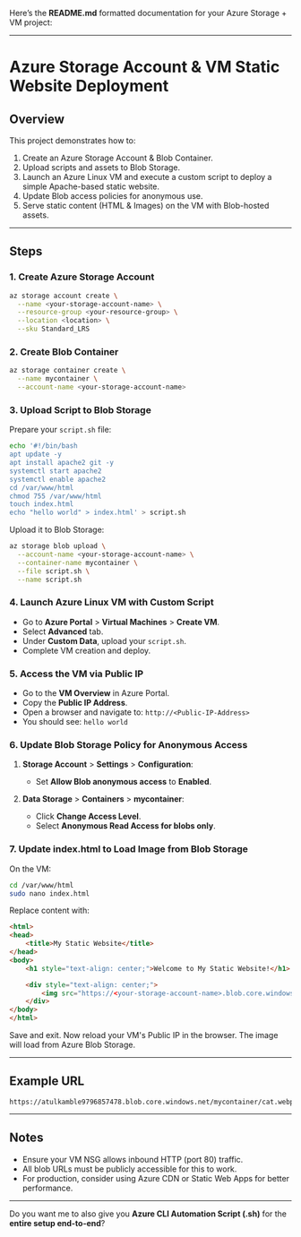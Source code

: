 Here’s the **README.md** formatted documentation for your Azure Storage + VM project:

---

# Azure Storage Account & VM Static Website Deployment

## Overview

This project demonstrates how to:

1. Create an Azure Storage Account & Blob Container.
2. Upload scripts and assets to Blob Storage.
3. Launch an Azure Linux VM and execute a custom script to deploy a simple Apache-based static website.
4. Update Blob access policies for anonymous use.
5. Serve static content (HTML & Images) on the VM with Blob-hosted assets.

---

## Steps

### 1. Create Azure Storage Account

```bash
az storage account create \
  --name <your-storage-account-name> \
  --resource-group <your-resource-group> \
  --location <location> \
  --sku Standard_LRS
```

### 2. Create Blob Container

```bash
az storage container create \
  --name mycontainer \
  --account-name <your-storage-account-name>
```

### 3. Upload Script to Blob Storage

Prepare your `script.sh` file:

```bash
echo '#!/bin/bash
apt update -y
apt install apache2 git -y
systemctl start apache2
systemctl enable apache2
cd /var/www/html
chmod 755 /var/www/html
touch index.html
echo "hello world" > index.html' > script.sh
```

Upload it to Blob Storage:

```bash
az storage blob upload \
  --account-name <your-storage-account-name> \
  --container-name mycontainer \
  --file script.sh \
  --name script.sh
```

### 4. Launch Azure Linux VM with Custom Script

* Go to **Azure Portal** > **Virtual Machines** > **Create VM**.
* Select **Advanced** tab.
* Under **Custom Data**, upload your `script.sh`.
* Complete VM creation and deploy.

### 5. Access the VM via Public IP

* Go to the **VM Overview** in Azure Portal.
* Copy the **Public IP Address**.
* Open a browser and navigate to: `http://<Public-IP-Address>`
* You should see: `hello world`

### 6. Update Blob Storage Policy for Anonymous Access

1. **Storage Account** > **Settings** > **Configuration**:

   * Set **Allow Blob anonymous access** to **Enabled**.
2. **Data Storage** > **Containers** > **mycontainer**:

   * Click **Change Access Level**.
   * Select **Anonymous Read Access for blobs only**.

### 7. Update index.html to Load Image from Blob Storage

On the VM:

```bash
cd /var/www/html
sudo nano index.html
```

Replace content with:

```html
<html>
<head>
    <title>My Static Website</title>
</head>
<body>
    <h1 style="text-align: center;">Welcome to My Static Website!</h1>

    <div style="text-align: center;">
        <img src="https://<your-storage-account-name>.blob.core.windows.net/mycontainer/cat.webp" alt="Cat">
    </div>
</body>
</html>
```

Save and exit. Now reload your VM's Public IP in the browser. The image will load from Azure Blob Storage.

---

## Example URL

```
https://atulkamble9796857478.blob.core.windows.net/mycontainer/cat.webp
```

---

## Notes

* Ensure your VM NSG allows inbound HTTP (port 80) traffic.
* All blob URLs must be publicly accessible for this to work.
* For production, consider using Azure CDN or Static Web Apps for better performance.

---

Do you want me to also give you **Azure CLI Automation Script (.sh)** for the **entire setup end-to-end**?
